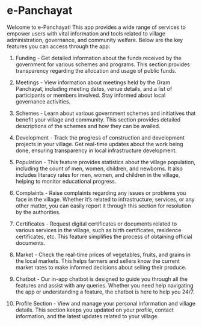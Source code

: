 # e-Panchayat


Welcome to e-Panchayat!
This app provides a wide range of services to empower users with vital information and tools related to village administration, governance, and community welfare. Below are the key features you can access through the app:

1. Funding - 
   Get detailed information about the funds received by the government for various schemes and programs. This section provides transparency regarding the allocation and usage of public funds.

2. Meetings -
   View information about meetings held by the Gram Panchayat, including meeting dates, venue details, and a list of participants or members involved. Stay informed about local governance activities.

3. Schemes -
   Learn about various government schemes and initiatives that benefit your village and community. This section provides detailed descriptions of the schemes and how they can be availed.

4. Development -
   Track the progress of construction and development projects in your village. Get real-time updates about the work being done, ensuring transparency in local infrastructure development.

5. Population -
   This feature provides statistics about the village population, including the count of men, women, children, and newborns. It also includes literacy rates for men, women, and children in the village, helping to monitor educational progress.

6. Complaints - 
   Raise complaints regarding any issues or problems you face in the village. Whether it’s related to infrastructure, services, or any other matter, you can easily report it through this section for resolution by the authorities.

7. Certificates - 
   Request digital certificates or documents related to various services in the village, such as birth certificates, residence certificates, etc. This feature simplifies the process of obtaining official documents.

8. Market -
   Check the real-time prices of vegetables, fruits, and grains in the local markets. This helps farmers and sellers know the current market rates to make informed decisions about selling their produce.

9. Chatbot -
   Our in-app chatbot is designed to guide you through all the features and assist with any queries. Whether you need help navigating the app or understanding a feature, the chatbot is here to help you 24/7.

10. Profile Section - 
   View and manage your personal information and village details. This section keeps you updated on your profile, contact information, and the latest updates related to your village.
